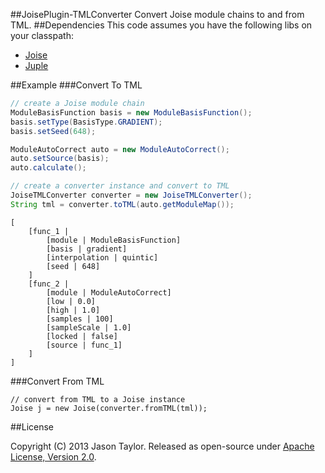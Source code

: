 ##JoisePlugin-TMLConverter
Convert Joise module chains to and from TML.
##Dependencies
This code assumes you have the following libs on your classpath:
* [Joise](https://github.com/codetaylor/Joise)
* [Juple](https://github.com/codetaylor/Juple)

##Example
###Convert To TML
```java
// create a Joise module chain
ModuleBasisFunction basis = new ModuleBasisFunction();
basis.setType(BasisType.GRADIENT);
basis.setSeed(648);

ModuleAutoCorrect auto = new ModuleAutoCorrect();
auto.setSource(basis);
auto.calculate();

// create a converter instance and convert to TML
JoiseTMLConverter converter = new JoiseTMLConverter();
String tml = converter.toTML(auto.getModuleMap());
```

```
[
    [func_1 | 
        [module | ModuleBasisFunction]
        [basis | gradient]
        [interpolation | quintic]
        [seed | 648]
    ]
    [func_2 | 
        [module | ModuleAutoCorrect]
        [low | 0.0]
        [high | 1.0]
        [samples | 100]
        [sampleScale | 1.0]
        [locked | false]
        [source | func_1]
    ]
]
```
###Convert From TML
```
// convert from TML to a Joise instance
Joise j = new Joise(converter.fromTML(tml));
```
##License

Copyright (C) 2013 Jason Taylor. Released as open-source under [Apache License, Version 2.0](http://www.apache.org/licenses/LICENSE-2.0.html).

